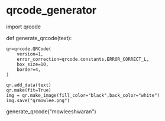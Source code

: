 # qrcode_generator
import qrcode

def generate_qrcode(text):
    
    qr=qrcode.QRCode(
        version=1,
        error_correction=qrcode.constants.ERROR_CORRECT_L,
        box_size=10,
        border=4,
    )
    
    qr.add_data(text)
    qr.make(fit=True)
    img = qr.make_image(fill_color="black",back_color="white")
    img.save("qrmowlee.png")
    
generate_qrcode("mowleeshwaran")
